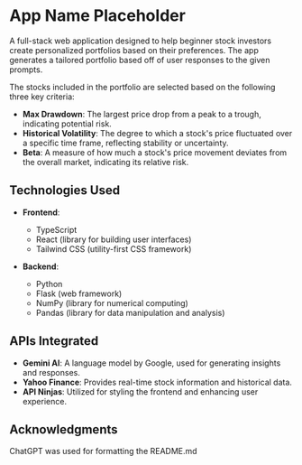 # App Name Placeholder

A full-stack web application designed to help beginner stock investors create personalized portfolios based on their preferences.
The app generates a tailored portfolio based off of user responses to the given prompts.


The stocks included in the portfolio are selected based on the following three key criteria:

- **Max Drawdown**: The largest price drop from a peak to a trough, indicating potential risk.
- **Historical Volatility**: The degree to which a stock's price fluctuated over a specific time frame, reflecting stability or uncertainty.
- **Beta**: A measure of how much a stock's price movement deviates from the overall market, indicating its relative risk.


## Technologies Used

- **Frontend**:
  - TypeScript
  - React (library for building user interfaces)
  - Tailwind CSS (utility-first CSS framework)

- **Backend**:
  - Python
  - Flask (web framework)
  - NumPy (library for numerical computing)
  - Pandas (library for data manipulation and analysis)


## APIs Integrated

- **Gemini AI**: A language model by Google, used for generating insights and responses.
- **Yahoo Finance**: Provides real-time stock information and historical data.
- **API Ninjas**: Utilized for styling the frontend and enhancing user experience.

## Acknowledgments
ChatGPT was used for formatting the README.md


